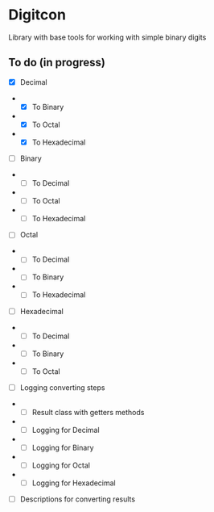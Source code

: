 # Digitcon
Library with base tools for working with simple binary digits
## To do (in progress)

- [x] Decimal
- - [x] To Binary
- - [x] To Octal
- - [x] To Hexadecimal
- [ ] Binary
- - [ ] To Decimal
- - [ ] To Octal
- - [ ] To Hexadecimal
- [ ] Octal
- - [ ] To Decimal
- - [ ] To Binary
- - [ ] To Hexadecimal
- [ ] Hexadecimal
- - [ ] To Decimal
- - [ ] To Binary
- - [ ] To Octal
- [ ] Logging converting steps
- - [ ] Result class with getters methods
- - [ ] Logging for Decimal
- - [ ] Logging for Binary
- - [ ] Logging for Octal
- - [ ] Logging for Hexadecimal
- [ ] Descriptions for converting results
